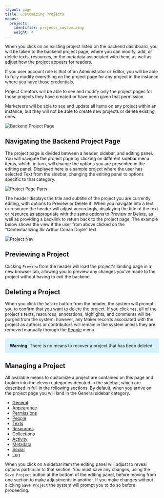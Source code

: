 ```yaml
---
layout: page
title: Customizing Projects
menus:
  projects:
    identifier: projects_customizing
    weight: 4
---
```


When you click on an existing project listed on the backend dashboard, you will be taken to the backend project page, where you can modify, add, or delete texts, resources, or the metadata associated with them, as well as adjust how the project appears for readers.

If you user account role is that of an Administrator or Editor, you will be able to fully modify everything on the project page for any project in the instance where you have those credentials.

Project Creators will be able to see and modify only the project pages for those projects they have created or have been given that permission.

Marketeers will be able to see and update all items on any project within an instance, but they will not be able to create new projects or delete existing ones.

![Backend Project Page](/docs/assets/projects/backend-project-page.png)

## Navigating the Backend Project Page

The project page is divided between a header, sidebar, and editing panel. You will navigate the project page by clicking on different sidebar menu items, which, in turn, will change the options you are presented in the editing panel. Displayed here is a sample project where the user has selected Text from the sidebar, changing the editing panel to options specific to that category.

![Project Page Parts](/docs/assets/projects/project-page-parts.png)

The header displays the title and subtitle of the project you are currently editing, with options to Preview or Delete it. When you navigate into a text or resource the header will adjust accordingly, displaying the title of the text or resource as appropriate with the same options to Preview or Delete, as well as providing a backlink to return back to the project page. The example below shows the view if the user from above clicked on the “Contextualizing Sir Arthur Conan Doyle” text.

![Project Nav](/docs/assets/projects/project-nav.png)

## Previewing a Project

Clicking `Preview` from the header will load the project's landing page in a new browser tab, allowing you to preview any changes you've made to the project without having to exit the backend.

## Deleting a Project

When you click the `Delete` button from the header, the system will prompt you to confirm that you want to delete the project. If you click `Yes`, all of the project's texts, resources, annotations, highlights, and comments will be purged from the system; however, any Maker records associated with the project as authors or contributors will remain in the system unless they are removed manually through the [People](/docs/projects/accounts/managing.html) menu.

<div style="background: #d4f2ff; margin: 20px 0; padding: 15px;">
<strong>Warning</strong>. There is no means to recover a project that has been deleted.
</div>

## Managing a Project

All available means to customize a project are contained on this page and broken into the eleven categories denoted in the sidebar, which are described in full in the following sections. By default, when you arrive on the project page you will land in the General sidebar category.

* [General](/docs/projects/customizing/general.html)
* [Appearance](/docs/projects/customizing/appearance.html)
* [Permissions](/docs/projects/customizing/permissions.html)
* [People](/docs/projects/customizing/people.html)
* [Texts](/docs/projects/customizing/texts.html)
* [Resources](/docs/projects/customizing/resources.html)
* [Collections](/docs/projects/customizing/collections.html)
* [Activity](/docs/projects/customizing/activity.html)
* [Metadata](/docs/projects/customizing/metadata.html)
* [Social](/docs/projects/customizing/social.html)
* [Log](/docs/projects/customizing/log.html)

When you click on a sidebar item the editing panel will adjust to reveal options particular to that section. You must save any changes, using the `Save Project` button at the bottom of the editing panel, before moving from one section to make adjustments in another. If you make changes without clicking `Save Project` the system will prompt you to do so before proceeding.
